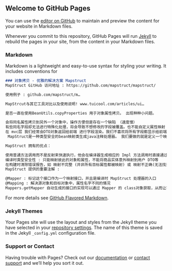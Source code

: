 ## Welcome to GitHub Pages

You can use the [editor on GitHub](https://github.com/Luliang931/Luliang931.github.io/edit/master/index.md) to maintain and preview the content for your website in Markdown files.

Whenever you commit to this repository, GitHub Pages will run [Jekyll](https://jekyllrb.com/) to rebuild the pages in your site, from the content in your Markdown files.

### Markdown

Markdown is a lightweight and easy-to-use syntax for styling your writing. It includes conventions for

```markdown
### 对象拷贝 - 优雅的解决方案 Mapstruct
MapStruct GitHub 访问地址 : https://github.com/mapstruct/mapstruct/

使用例子 : github.com/mapstruct/m…

MapStrcut与其它工具对比以及使用说明! www.tuicool.com/articles/ui…

是否一直在使用BeanUtils.copyProperties 用于对象属性拷贝。 出现种种小问题。

会将同名属性拷贝到另外一个对象中，操作方便但是存在一个缺陷 （速度慢）
有些同名字段却无法进行特殊化处理，将会导致不想修改的字段被覆盖。也不能自定义属性映射
在 mvc层 我们经常会DTO对象返回给前端 进行字段渲染。我们不喜欢将所有字段都显示给前端，或者我们需要修改字段返回给前端，例如 数据中存储的上架下架是0，1  但是前端需要的字段是true 和 false。 我们都得进行手动判断处理然后编辑成DTO返回给前端
 MapStruct是一种类型安全的bean映射类生成java注释处理器。 我们要做的就是定义一个映射器接口，声明任何必需的映射方法。在编译的过程中，MapStruct会生成此接口的实现。该实现使用纯java方法调用的源和目标对象之间的映射，MapStruct节省了时间，通过生成代码完成繁琐和容易出错的代码逻辑。。

MapStruct 拥有的优点：

使用普通方法调用而不是反射来快速执行，他会在编译器生成相应的 Impl 方法调用时直接通过简单的 getter/setter调用而不是反射或类似的方式将值从源复制到目标
编译时类型安全性 : 只能映射彼此的对象和属性，不能将商品实体意外映射到用户 DTO等
在构建时清除错误报告，如 映射不完整 (并非所有目标属性都被映射) 或 映射不正确(无法找到适当的映射方法或类型转换)
MapStruct 提供的重要注解 :

@Mapper : 标记这个接口作为一个映射接口，并且是编译时 MapStruct 处理器的入口
@Mapping : 解决源对象和目标对象中，属性名字不同的情况
Mappers.getMapper 自动生成的接口的实现可以通过 Mapper 的 class对象获取，从而让客户端可以访问 Mapper接口的实现
```

For more details see [GitHub Flavored Markdown](https://guides.github.com/features/mastering-markdown/).

### Jekyll Themes

Your Pages site will use the layout and styles from the Jekyll theme you have selected in your [repository settings](https://github.com/Luliang931/Luliang931.github.io/settings). The name of this theme is saved in the Jekyll `_config.yml` configuration file.

### Support or Contact

Having trouble with Pages? Check out our [documentation](https://docs.github.com/categories/github-pages-basics/) or [contact support](https://support.github.com/contact) and we’ll help you sort it out.
